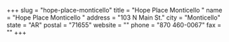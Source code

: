 +++
slug = "hope-place-monticello"
title = "Hope Place Monticello "
name = "Hope Place Monticello "
address = "103 N Main St."
city = "Monticello"
state = "AR"
postal = "71655"
website = ""
phone = "870 460-0067"
fax = ""
+++
